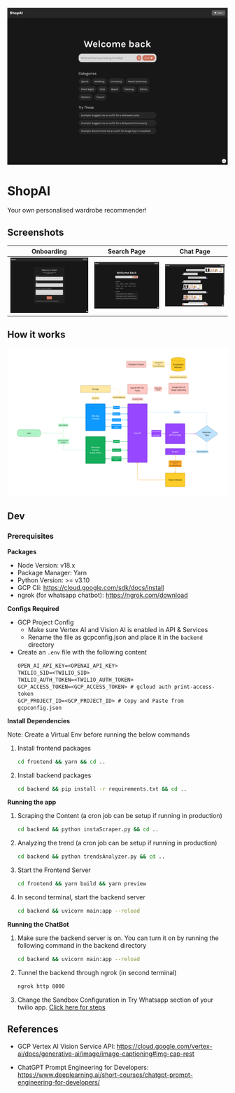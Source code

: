 ﻿<p align="center">
    <img src="./SearchPreview.png" width="800" alt="Themer logo" />
</p>

# ShopAI

Your own personalised wardrobe recommender!

## Screenshots

Onboarding                     |  Search Page                |  Chat Page                |
:-----------------------------:|:---------------------------:|:-------------------------:|
![](./ScreenshotOnboarding.png)|  ![](./ScreenshotSearch.png)|  ![](./ScreenshotChat.png)|

## How it works
![Architecture](./Architecture.png)
## Dev

### Prerequisites

**Packages**

- Node Version: v18.x
- Package Manager: Yarn
- Python Version: >= v3.10
- GCP Cli: https://cloud.google.com/sdk/docs/install
- ngrok (for whatsapp chatbot): https://ngrok.com/download

**Configs Required**

- GCP Project Config
  - Make sure Vertex AI and Vision AI is enabled in API & Services
  - Rename the file as gcpconfig.json and place it in the `backend` directory
- Create an `.env` file with the following content
  ```
  OPEN_AI_API_KEY=<OPENAI_API_KEY>
  TWILIO_SID=<TWILIO_SID>
  TWILIO_AUTH_TOKEN=<TWILIO_AUTH_TOKEN>
  GCP_ACCESS_TOKEN=<GCP_ACCESS_TOKEN> # gcloud auth print-access-token
  GCP_PROJECT_ID=<GCP_PROJECT_ID> # Copy and Paste from gcpconfig.json
  ```

**Install Dependencies**

Note: Create a Virtual Env before running the below commands

1) Install frontend packages
   ```bash
   cd frontend && yarn && cd ..
   ```

2) Install backend packages
   ```bash
   cd backend && pip install -r requirements.txt && cd ..
   ```

**Running the app**

1) Scraping the Content (a cron job can be setup if running in production)
   ```bash
   cd backend && python instaScraper.py && cd ..
   ```

2) Analyzing the trend (a cron job can be setup if running in production)
   ```bash
   cd backend && python trendsAnalyzer.py && cd ..
   ```

1) Start the Frontend Server
   ```bash
   cd frontend && yarn build && yarn preview
   ```

2) In second terminal, start the backend server
   ```bash
   cd backend && uvicorn main:app --reload
   ```

**Running the ChatBot**

1) Make sure the backend server is on. You can turn it on by running the following command in the backend directory
   ```bash
   cd backend && uvicorn main:app --reload
   ```

2) Tunnel the backend through ngrok (in second terminal)
   ```bash
   ngrok http 8000
   ```

3) Change the Sandbox Configuration in Try Whatsapp section of your twilio app. [Click here for steps](https://www.twilio.com/blog/inventory-chatbot-whatsapp-fastapi)

## References

- GCP Vertex AI Vision Service API: https://cloud.google.com/vertex-ai/docs/generative-ai/image/image-captioning#img-cap-rest

- ChatGPT Prompt Engineering for Developers: https://www.deeplearning.ai/short-courses/chatgpt-prompt-engineering-for-developers/
